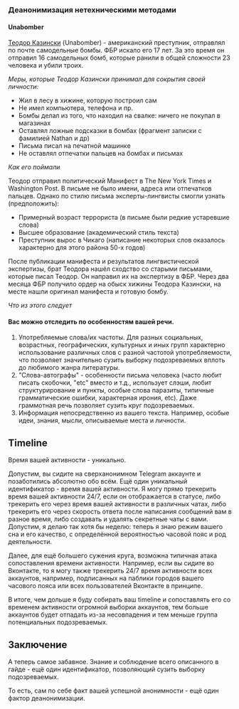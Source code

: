 ### Деанонимизация нетехническими методами

#### Unabomber

[Теодор Казински](https://ru.wikipedia.org/wiki/Казински,_Теодор) (Unabomber) - американский преступник, отправлял по почте самодельные бомбы. ФБР искало его 17 лет. За это время он отправил 16 самодельных бомб, которые ранили в общей сложности 23 человека и убили троих. 

_Меры, которые Теодор Казински принимал для сокрытия своей личности:_

* Жил в лесу в хижине, которую построил сам
* Не имел компьютера, телефона и пр.
* Бомбы делал из того, что находил на свалке: ничего не покупал в магазинах
* Оставлял ложные подсказки в бомбах (фрагмент записки с фамилией Nathan и др)
* Письма писал на печатной машинке
* Не оставлял отпечатки пальцев на бомбах и письмах

_Как его поймали_

Теодор отправил политический Манифест в The New York Times и Washington Post. В письме не было имени, адреса или отпечатков пальцев. Однако по стилю письма эксперты-лингвисты смогли узнать (предположить):

* Примерный возраст террориста (в письме были редкие устаревшие слова)
* Высшее образование (академический стиль текста)
* Преступник вырос в Чикаго (написание некоторых слов оказалось характерно для этого района 50-х годов)

После публикации манифеста и результатов лингвистической экспертизы, брат Теодора нашёл сходство со старыми письмами, которые писал Теодор. Он направил их на экспертизу в ФБР. Через два месяца ФБР получило ордер на обыск хижины Теодора Казински, на месте нашли оригинал манифеста и готовую бомбу.

_Что из этого следует_

#### Вас можно отследить по особенностям вашей речи. 
1) Употребляемые слова/их частоты. Для разных социальных, возрастных, географических, культурных и иных групп характерно использование различных слов с разной частотой употребляемости, что позволяет значительно сузить выборку подозреваемых вплоть до любимого жанра литературы.
2) "Слова-автографы" - особенности письма человека (часто любит писать скобочки, "etc" вместо и т.д., использует слэши, любит структурирование и пункты, особые слова паразиты, типичные грамматические ошибки, характерная ирония, etc). Даже граммотная речь позволяет сузить круг подозреваемых.
3) Информация непосредственно из вашего текста. Например, особые идеи, знания, мысли, описываемые места и личности.

## Timeline

Время вашей активности - уникально.

Допустим, вы сидите на сверханонимном Telegram аккаунте и позаботились абсолютно обо всём. 
Ещё один уникальный идентификатор - время вашей активности. Я могу прямо трекерить время вашей активности 24/7, если он отображается в статусе, либо трекерить его через время вашей активности в различных чатах, либо трекерить его через скорость ответа после написания сообщений вам в разное время, либо создавать и удалять секретные чаты с вами. Допустим, я делаю так хотя бы неделю: теперь я знаю режим вашего сна и его качество, с определённой вероятностью часовой пояс и род деятельности.

Далее, для ещё большего сужения круга, возможна типичная атака сопоставления времени активности. Например, если вы сидите во Вконтакте, то я могу также трекерить 24/7 время активности всех аккаунтов, например, подписанных на паблики городов вашего часового пояса или всех пользователей Вконтакте в принципе.

В итоге, чем дольше я буду собирать ваш timeline и сопоставлять его со временем активности огромной выборки аккаунтов, тем больше аккаунтов будет отпадать из-за несовпадения и тем меньше группа потенциальных подозреваемых.

## Заключение

А теперь самое забавное. Знание и соблюдение всего описанного в гайде - ещё один идентификатор, позволяющий сузить выборку подозреваемых.

То есть, сам по себе факт вашей успешной анонимности - ещё один фактор деанонимизации. 

